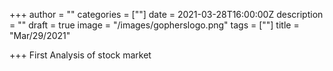 +++
author = ""
categories = [""]
date = 2021-03-28T16:00:00Z
description = ""
draft = true
image = "/images/gopherslogo.png"
tags = [""]
title = "Mar/29/2021"

+++
First Analysis of stock market